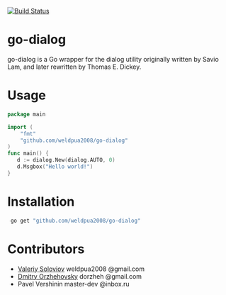 [![Build Status](https://travis-ci.org/weldpua2008/go-dialog.svg?branch=master)](https://travis-ci.org/weldpua2008/go-dialog)

go-dialog
=========

go-dialog is a Go wrapper for the dialog utility originally written by Savio Lam, and later rewritten by Thomas E. Dickey.

Usage
=========
```go
package main

import (
	"fmt"
	"github.com/weldpua2008/go-dialog"	
)
func main() {
   d := dialog.New(dialog.AUTO, 0)
   d.Msgbox("Hello world!")
}
```

Installation
=========
```bash
 go get "github.com/weldpua2008/go-dialog"
```

Contributors
=========
* [Valeriy Soloviov](http://github.com/weldpua2008/) weldpua2008 @gmail.com
* [Dmitry Orzhehovsky](http://github.com/dorzheh/) dorzheh @gmail.com
* Pavel Vershinin master-dev @inbox.ru

